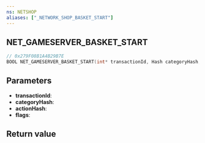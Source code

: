 ```yaml
---
ns: NETSHOP
aliases: ["_NETWORK_SHOP_BASKET_START"]
---
```

## NET_GAMESERVER_BASKET_START

```c
// 0x279F08B1A4B29B7E
BOOL NET_GAMESERVER_BASKET_START(int* transactionId, Hash categoryHash, Hash actionHash, int flags);
```

## Parameters
* **transactionId**:
* **categoryHash**:
* **actionHash**:
* **flags**:

## Return value
